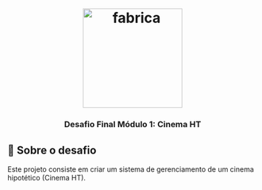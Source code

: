 <h1 align="center">
    <img alt="fabrica" src="https://doity.com.br/media/doity/parceiros/11133_parceiro.png" width="200px" />
</h1>

<h3 align="center">
  Desafio Final Módulo 1: Cinema HT
</h3>

## 🎥 Sobre o desafio

Este projeto consiste em criar um sistema de gerenciamento de um cinema hipotético (Cinema HT).

